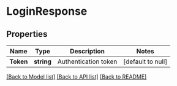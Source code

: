 # LoginResponse

## Properties
Name | Type | Description | Notes
------------ | ------------- | ------------- | -------------
**Token** | **string** | Authentication token | [default to null]

[[Back to Model list]](../README.md#documentation-for-models) [[Back to API list]](../README.md#documentation-for-api-endpoints) [[Back to README]](../README.md)

